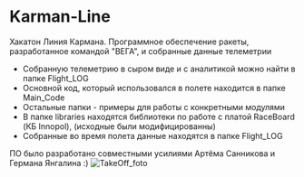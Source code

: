# Karman-Line
Хакатон Линия Кармана. Программное обеспечение ракеты, разработанное командой "ВЕГА", и собранные данные телеметрии

- Собранную телеметрию в сыром виде и с аналитикой можно найти в папке Flight_LOG
- Основной код, который использовался в полете находится в папке Main_Code
- Остальные папки - примеры для работы с конкретными модулями
- В папке libraries находятся библиотеки по работе с платой RaceBoard (КБ Innopol), (исходные были модифицированны)
- Собранные во время полета данные находятся в папке Flight_LOG

ПО было разработано совместными усилиями Артёма Санникова и Германа Янгалина :)
![TakeOff_foto](https://user-images.githubusercontent.com/73960471/193121080-3b5de961-838c-4589-b153-3afcc2c4136a.jpg)
